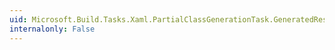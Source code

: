 ```yaml
---
uid: Microsoft.Build.Tasks.Xaml.PartialClassGenerationTask.GeneratedResources
internalonly: False
---
```

